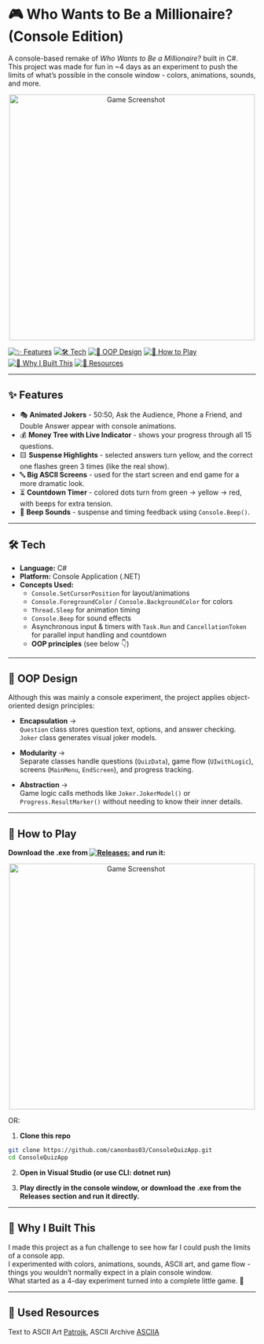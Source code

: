 # 🎮 Who Wants to Be a Millionaire? (Console Edition)

A console-based remake of *Who Wants to Be a Millionaire?* built in C#.  
This project was made for fun in ~4 days as an experiment to push the limits of what’s possible in the console window - colors, animations, sounds, and more.

<p align="center">
  <img src="https://github.com/user-attachments/assets/f3c61c64-fb24-405a-b1ba-3b8eb247b45f" alt="Game Screenshot" width="500"/>
</p>

[![✨ Features](https://img.shields.io/badge/✨%20Features-red?style=for-the-badge)](https://github.com/canonbas03/ConsoleQuizApp/blob/main/README.md#-features)
[![🛠️ Tech](https://img.shields.io/badge/🛠️%20Tech-blue?style=for-the-badge)](https://github.com/canonbas03/ConsoleQuizApp/blob/main/README.md#%EF%B8%8F-tech)
[![🧩 OOP Design](https://img.shields.io/badge/🧩%20OOP%20Design-green?style=for-the-badge)](https://github.com/canonbas03/ConsoleQuizApp/blob/main/README.md#-oop-design)
[![🚀 How to Play](https://img.shields.io/badge/🚀%20How%20to%20Play-yellow?style=for-the-badge)](https://github.com/canonbas03/ConsoleQuizApp/blob/main/README.md#-how-to-play)
[![🌟 Why I Built This](https://img.shields.io/badge/🌟%20Why%20I%20Built%20This-purple?style=for-the-badge)](https://github.com/canonbas03/ConsoleQuizApp/blob/main/README.md#-why-i-built-this)
[![🔗 Resources](https://img.shields.io/badge/🔗%20Resources-grey?style=for-the-badge)](https://github.com/canonbas03/ConsoleQuizApp/blob/main/README.md#-why-i-built-this)

---

## ✨ Features

- 🎭 **Animated Jokers** - 50:50, Ask the Audience, Phone a Friend, and Double Answer appear with console animations.  
- 💰 **Money Tree with Live Indicator** - shows your progress through all 15 questions.  
- 🟨 **Suspense Highlights** - selected answers turn yellow, and the correct one flashes green 3 times (like the real show).  
- 🔤 **Big ASCII Screens** - used for the start screen and end game for a more dramatic look.  
- ⏳ **Countdown Timer** - colored dots turn from green → yellow → red, with beeps for extra tension.  
- 🎵 **Beep Sounds** - suspense and timing feedback using `Console.Beep()`.

---

## 🛠️ Tech

- **Language:** C#  
- **Platform:** Console Application (.NET)  
- **Concepts Used:**  
  - `Console.SetCursorPosition` for layout/animations  
  - `Console.ForegroundColor` / `Console.BackgroundColor` for colors  
  - `Thread.Sleep` for animation timing  
  - `Console.Beep` for sound effects  
  - Asynchronous input & timers with `Task.Run` and `CancellationToken` for parallel input handling and countdown  
  - **OOP principles** (see below 👇)

---

## 🧩 OOP Design

Although this was mainly a console experiment, the project applies object-oriented design principles:

- **Encapsulation** →  
  `Question` class stores question text, options, and answer checking.  
  `Joker` class generates visual joker models.

- **Modularity** →  
  Separate classes handle questions (`QuizData`), game flow (`UIwithLogic`), screens (`MainMenu`, `EndScreen`), and progress tracking.

- **Abstraction** →  
  Game logic calls methods like `Joker.JokerModel()` or `Progress.ResultMarker()` without needing to know their inner details.

---

## 🚀 How to Play

**Download the .exe from [![Releases:](https://img.shields.io/badge/%20Releases-green?style=plastic)](http://github.com/canonbas03/ConsoleQuizApp/releases) and run it:**


<p align="center">
  <img src="https://github.com/user-attachments/assets/4045b7f4-25bc-4ff7-9a7a-221f341c85d3" alt="Game Screenshot" width="500"/>
</p>
OR:

1. **Clone this repo**  

```bash
git clone https://github.com/canonbas03/ConsoleQuizApp.git
cd ConsoleQuizApp
```
2. **Open in Visual Studio (or use CLI: dotnet run)**

3. **Play directly in the console window, or download the .exe from the Releases
 section and run it directly.**

---

## 🌟 Why I Built This
I made this project as a fun challenge to see how far I could push the limits of a console app.  
I experimented with colors, animations, sounds, ASCII art, and game flow - things you wouldn’t normally expect in a plain console window.  
What started as a 4-day experiment turned into a complete little game. 🚀




---
## 🔗 Used Resources
Text to ASCII Art <a href="https://patorjk.com/software/taag/" >Patrojk</a>, ASCII Archive <a href="https://www.asciiart.eu/">ASCIIA</a>
